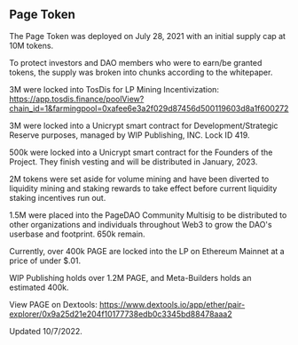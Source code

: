 ## Page Token

The Page Token was deployed on July 28, 2021 with an initial supply cap at 10M tokens. 

To protect investors and DAO members who were to earn/be granted tokens, the supply was broken into chunks according to the whitepaper.

3M were locked into TosDis for LP Mining Incentivization: https://app.tosdis.finance/poolView?chain_id=1&farmingpool=0xafee6e3a2f029d87456d500119603d8a1f600272

3M were locked into a Unicrypt smart contract for Development/Strategic Reserve purposes, managed by WIP Publishing, INC. Lock ID 419.  

500k were locked into a Unicrypt smart contract for the Founders of the Project. They finish vesting and will be distributed in January, 2023. 

2M tokens were set aside for volume mining and have been diverted to liquidity mining and staking rewards to take effect before current liquidity staking incentives run out.

1.5M were placed into the PageDAO Community Multisig to be distributed to other organizations and individuals throughout Web3 to grow the DAO's userbase and footprint. 650k remain.


Currently, over 400k PAGE are locked into the LP on Ethereum Mainnet at a price of under $.01. 

WIP Publishing holds over 1.2M PAGE, and Meta-Builders holds an estimated 400k. 

View PAGE on Dextools: https://www.dextools.io/app/ether/pair-explorer/0x9a25d21e204f10177738edb0c3345bd88478aaa2

Updated 10/7/2022.
